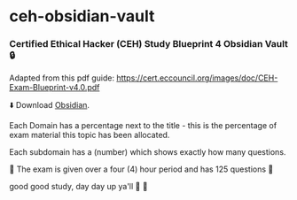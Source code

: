 # ceh-obsidian-vault
### Certified Ethical Hacker (CEH) Study Blueprint 4 Obsidian Vault :lock:
Adapted from this pdf guide: https://cert.eccouncil.org/images/doc/CEH-Exam-Blueprint-v4.0.pdf

:arrow_down: Download [Obsidian](https://obsidian.md/download).

Each Domain has a percentage next to the title - this is the percentage of exam material this topic has been allocated.

Each subdomain has a (number) which shows exactly how many questions.


:brain: The exam is given over a four (4) hour period and has 125 questions :eyes:

good good study, day day up ya'll :muscle: :mechanical_arm:
